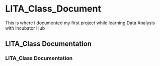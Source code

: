 # LITA_Class_Document
This is where i documented my first project while learning Data Analysis with Incubator Hub
## LITA_Class Documentation
### LITA_Class Documentation
